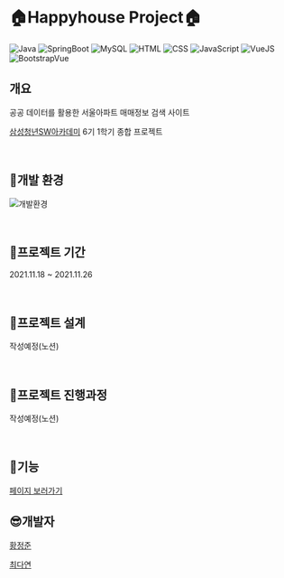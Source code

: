 # :house:Happyhouse Project:house:
<img alt="Java" src ="https://img.shields.io/badge/Java-ED8B00.svg?&style=for-the-badge&logo=Java&logoColor=white"/>
<img alt="SpringBoot" src ="https://img.shields.io/badge/Spring Boot-6DB33F.svg?&style=for-the-badge&logo=SpringBoot&logoColor=white"/>
<img alt="MySQL" src ="https://img.shields.io/badge/MySQL-4479A1.svg?&style=for-the-badge&logo=MySQL&logoColor=white"/>
<img alt="HTML" src ="https://img.shields.io/badge/HTML5-E34F26?style=for-the-badge&logo=html5&logoColor=white"/>
<img alt="CSS" src ="https://img.shields.io/badge/CSS-239120?&style=for-the-badge&logo=css3&logoColor=white"/>
<img alt="JavaScript" src ="https://img.shields.io/badge/JavaScript-323330?style=for-the-badge&logo=javascript&logoColor=F7DF1E"/>
<img alt="VueJS" src ="https://img.shields.io/badge/Vue.js-35495E?style=for-the-badge&logo=vue.js&logoColor=4FC08D"/>
<img alt="BootstrapVue" src ="https://img.shields.io/badge/Bootstrap-7952B3?style=for-the-badge&logo=bootstrap&logoColor=white"/>

## 개요
공공 데이터를 활용한 서울아파트 매매정보 검색 사이트

[삼성청년SW아카데미](https://www.ssafy.com/) 6기 1학기 종합 프로젝트

<br>

## :wrench:개발 환경
![개발환경](https://user-images.githubusercontent.com/47655983/146353484-2c6112f6-f277-4657-8983-970db47a2457.png)

<br>

## :calendar:프로젝트 기간
2021.11.18 ~ 2021.11.26

<br>

## :page_facing_up:프로젝트 설계
작성예정(노션)

<br>

## :running:프로젝트 진행과정
작성예정(노션)

<br>

## :green_book:기능
[페이지 보러가기](./page)
<br>

## :sunglasses:개발자
[황정준](https://github.com/DeerGum)

[최다연](https://github.com/cdy27)